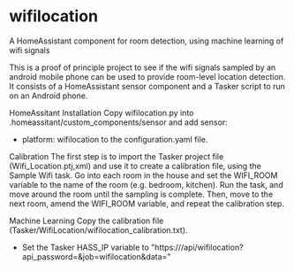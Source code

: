# wifilocation
A HomeAssistant component for room detection, using machine learning of wifi signals

This is a proof of principle project to see if the wifi signals sampled by an android mobile phone can be used to provide room-level location detection.
It consists of a HomeAssistant sensor component and a Tasker script to run on an Android phone.

HomeAssitant Installation
Copy wifilocation.py into .homeassitant/custom_components/sensor and add
sensor:
  - platform: wifilocation
to the configuration.yaml file.

Calibration
The first step is to import the Tasker project file (Wifi_Location.ptj,xml) and use it to create a calibration file, using the Sample Wifi task. Go into each room in the house and set the WIFI_ROOM variable to the name of the room (e.g. bedroom, kitchen). Run the task, and move around the room until the sampling is complete. Then, move to the next room, amend the WIFI_ROOM variable, and repeat the calibration step.

Machine Learning
Copy the calibration file (Tasker/WifiLocation/wifilocation_calibration.txt).
- Set the Tasker HASS_IP variable to "https://<HOME ASSITANT DOMAIN>/api/wifilocation?api_password=<PASS>&job=wifilocation&data="
  
